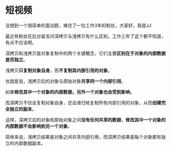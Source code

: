 # 短视频

没想到一个很简单的面试题，难住了一位工作3年的粉丝，大家好，我是JJ



最近有粉丝在后台留言问深拷贝与浅拷贝有什么区别，工作三年了这个都不知道，有点不应该啊。



深拷贝和浅拷贝是对象复制中的两个关键概念，它们主要**区别在于对象的内部数据是否独立**。



浅拷贝**只复制对象自身**，而**不复制其内部引用的对象**。



也就是说，浅拷贝后的对象与原始对象**共享同一个内部引用**。



如果**修改其中一个对象的内部数据，另外一个对象也会受到影响**。



而深拷贝不仅会复制对象自身，还会递归地复制所有内部引用的对象，从而**创建完全独立的副本**。



这样，深拷贝后的对象和原始对象之间**没有任何共享的数据**，**修改其中一个对象的内部数据不会影响到另一个对象**。



简单来说，浅拷贝结果是对象之间共享内部引用，而深拷贝结果是每个对象都有独立的内部数据副本。


